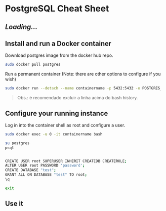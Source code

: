 # PostgreSQL Cheat Sheet

## ***Loading...***

## Install and run a Docker container
Download postgres image from the docker hub repo.
```sh
sudo docker pull postgres
```
Run a permanent container (Note: there are other options to configure if you wish)
```sh
sudo docker run --detach --name containername -p 5432:5432 -e POSTGRES_PASSWORD=mysecretpassword -d postgres
```
> Obs.: é recomendado excluir a linha acima do bash history.
## Configure your running instance

Log in into the container shell as root and configure a user.

```sh
sudo docker exec -u 0 -it containername bash

su postgres
psql


CREATE USER root SUPERUSER INHERIT CREATEDB CREATEROLE;
ALTER USER root PASSWORD 'password';
CREATE DATABASE "test";
GRANT ALL ON DATABASE "test" TO root;
\q

exit
```

## Use it

```sql

```
